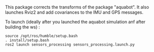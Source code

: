 This package corrects the transforms of the package "aquabot". It also launches Rviz2 and add covariances to the IMU and GPS messages.


To launch (ideally after you launched the aquabot simulation anf after building the ws) :

```
source /opt/ros/humble/setup.bash 
. install/setup.bash 
ros2 launch sensors_processing sensors_processing.launch.py 
```
